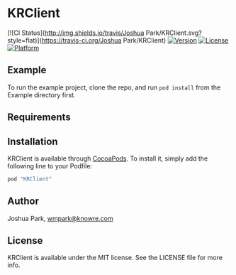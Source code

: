 # KRClient

[![CI Status](http://img.shields.io/travis/Joshua Park/KRClient.svg?style=flat)](https://travis-ci.org/Joshua Park/KRClient)
[![Version](https://img.shields.io/cocoapods/v/KRClient.svg?style=flat)](http://cocoapods.org/pods/KRClient)
[![License](https://img.shields.io/cocoapods/l/KRClient.svg?style=flat)](http://cocoapods.org/pods/KRClient)
[![Platform](https://img.shields.io/cocoapods/p/KRClient.svg?style=flat)](http://cocoapods.org/pods/KRClient)

## Example

To run the example project, clone the repo, and run `pod install` from the Example directory first.

## Requirements

## Installation

KRClient is available through [CocoaPods](http://cocoapods.org). To install
it, simply add the following line to your Podfile:

```ruby
pod "KRClient"
```

## Author

Joshua Park, wmpark@knowre.com 

## License

KRClient is available under the MIT license. See the LICENSE file for more info.

